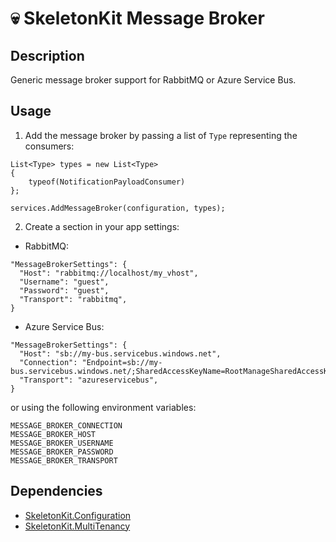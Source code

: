 # 💀 SkeletonKit Message Broker

## Description
Generic message broker support for RabbitMQ or Azure Service Bus.

## Usage
1. Add the message broker by passing a list of `Type` representing the consumers:
```  
List<Type> types = new List<Type>
{
    typeof(NotificationPayloadConsumer)
};

services.AddMessageBroker(configuration, types);
```

2. Create a section in your app settings:
   
* RabbitMQ:
```
"MessageBrokerSettings": {
  "Host": "rabbitmq://localhost/my_vhost",
  "Username": "guest",
  "Password": "guest",
  "Transport": "rabbitmq",
}
```

* Azure Service Bus:
```
"MessageBrokerSettings": {
  "Host": "sb://my-bus.servicebus.windows.net",
  "Connection": "Endpoint=sb://my-bus.servicebus.windows.net/;SharedAccessKeyName=RootManageSharedAccessKey;SharedAccessKey=XXXXXXXXXXXXXXXXXXXXXXXX",
  "Transport": "azureservicebus",
}
```

or using the following environment variables:
```
MESSAGE_BROKER_CONNECTION
MESSAGE_BROKER_HOST
MESSAGE_BROKER_USERNAME
MESSAGE_BROKER_PASSWORD
MESSAGE_BROKER_TRANSPORT
```

## Dependencies
* [SkeletonKit.Configuration](https://github.com/zahichemaly/SkeletonKit/tree/master/src/SkeletonKit.Configuration)
* [SkeletonKit.MultiTenancy](https://github.com/zahichemaly/SkeletonKit/tree/master/src/SkeletonKit.MultiTenancy)
